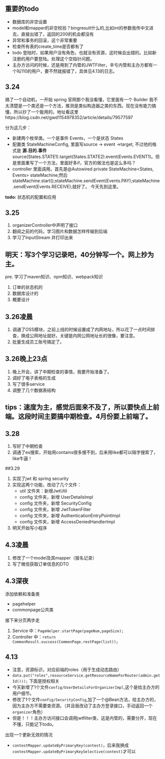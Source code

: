 ## 重要的todo
- 数据库的非空设置
- model和mapper的非空校验？bingresult什么的,比如int的参数我传中文进去，直接出错了，返回的200的机会都没有
- 异常和事务的回滚，这个非常重要
- 检查所有表的create_time是否都有了
- todo 登陆时，如果用户没有角色，也就没有资源，这时候会出错的。比如新注册的用户要登陆。处理这个空指针问题。
- 主办方访问的时候，还是用到了内管的JWTFilter，辛亏内管和主办方都有一个叫110的用户，要不然就报错了，具体见4.13的日志。


## 3.24
搞了一个自动机，一开始 spring 官网那个我没看懂，它里面有一个 Builder 我不太清楚是一个类还是一个方法，推测是类似构造器之类的东西。现在没有能力搞懂，所以抄了一个能用的。地址看这里https://blog.csdn.net/gwd1154978352/article/details/79577597

分为这几步：
- 新建两个枚举类。一个是事件 Events，一个是状态 States
- 配置类 StateMachineConfig, 里面写source -> event ->target, 不过他的格式是 **源.目的.事件** source(States.STATE1).target(States.STATE2).event(Events.EVENT1)。但是里面重写了一个方法，里面好多if，官方的做法也是这么多吗？
- controller 里面调用。首先是@Autowired private StateMachine<States, Events> stateMachine;然后stateMachine.start();stateMachine.sendEvent(Events.PAY);stateMachine.sendEvent(Events.RECEIVE);就好了。
今天先到这里。

**todo:** 状态机的配置和应用


## 3.25
1. organizerController中声明了接口
2. 翻阅之前的代码，学习图片和数据怎样传输到后端
3. 学习了InputStream 并打印出来

## 明天：写3个学习记录吧，40分钟写一个。网上抄为主。
pre. 学习了maven知识、npm知识、webpack知识
1. 订单的状态机的
2. 数据库设计的
3. 概要设计

## 3.26凌晨
1. 调通了OSS模块，之前上线的时候设置成了内网地址，所以花了一点时间排查，换成公网地址就好。关键是内网公网地址长的很像，要注意。
2. 批量生成员工账号搞定了。

## 3.26晚上23点
1. 晚上开会，讲了中期检查的事情，我要开始准备了。
2. 调好了电子表格的生成
3. 写了很多service
4. 调整了几个数据表结构

## tips：速度为主，感觉后面来不及了，所以要快点上前端。这段时间主要搞中期检查。4月份要上前端了。

## 3.28
1. 写好了中期检查
2. 调通了es搜索，开始用contains很多搜不到，后来用like都可以隔字搜索了，like牛逼！

##3.29
1. 实现了jwt 和 spring security
2. 实现这两个功能，改动了几个文件：
   - util 文件夹：新增JwtUtil
   - config 文件夹，新增 UserDetailsImpl
   - config 文件夹，新增 SecurityConfig
   - config 文件夹，新增 JwtTokenFilter
   - config 文件夹，新增 AuthenticationEntryPointImpl
   - config 文件夹，新增 AccessDeniedHandlerImpl
3. 明天开始写小程序

## 4.3凌晨
1. 修改了一个model及其mapper（报名记录）
2. 写了微信获取订单信息的DTO

## 4.3深夜
添加依赖和准备类
- pagehelper
- commonpage公共类

接下来分页两步走
1. Service 中：`PageHelper.startPage(pageNum,pageSize);`
2. Controller 中：`return CommonResult.success(CommonPage.restPage(list));`

## 4.13
- 注意，资源标识，对应前端的roles（用于生成动态路由）
- `data.put("roles",resourceService.getResourceNameForRouter(admin.getId()));`
下面是授权相关
- 今天新增了1个文件`config/UserDetailsForOrganizerImpl`,这个是给主办方的用户细节。
- 修改了1个文件`config/SecurityConfig`,加了一个@Bean方法，给主办方的，因为主办方不需要查资源。（并且我改动了主办方登录接口，手动返回一个`organizer`角色）
- 但是！！！主办方访问接口会调用jwtfilter类，这是内管的，需要分开，现在不懂，只能记下todo。

出现一个更新无效的情况
- `contestMapper.updateByPrimaryKey(contest)`，后来我换成`contestMapper.updateByPrimaryKeySelective(contest)`才可以

